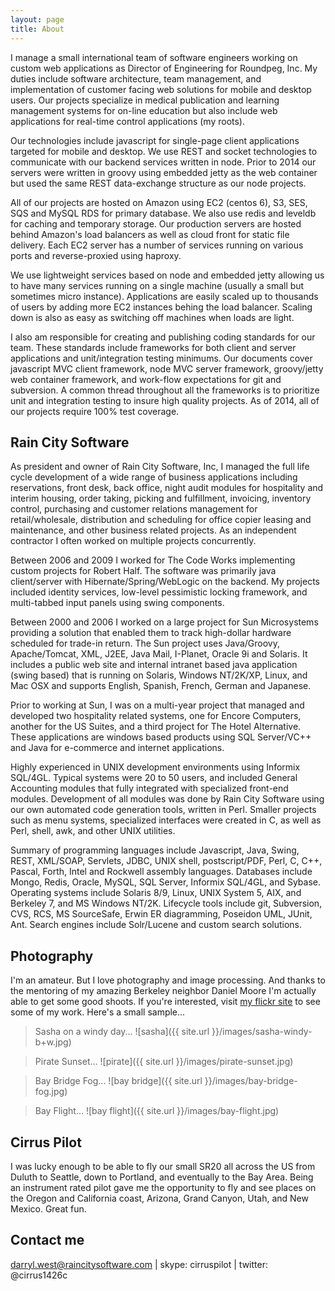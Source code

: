 ```yaml
---
layout: page
title: About
---
```


I manage a small international team of software engineers working on custom web applications as Director of Engineering for Roundpeg, Inc.  My duties include software architecture, team management, and implementation of customer facing web solutions for mobile and desktop users.  Our projects specialize in medical publication and learning management systems for on-line education but also include web applications for real-time control applications (my roots).

Our technologies include javascript for single-page client applications targeted for mobile and desktop.  We use REST and socket technologies to communicate with our backend services written in node.  Prior to 2014 our servers were written in groovy using embedded jetty as the web container but used the same REST data-exchange structure as our node projects.

All of our projects are hosted on Amazon using EC2 (centos 6), S3, SES, SQS and MySQL RDS for primary database.  We also use redis and leveldb for caching and temporary storage.  Our production servers are hosted behind Amazon's load balancers as well as cloud front for static file delivery.  Each EC2 server has a number of services running on various ports and reverse-proxied using haproxy.  

We use lightweight services based on node and embedded jetty allowing us to have many services running on a single machine (usually a small but sometimes micro instance).  Applications are easily scaled up to thousands of users by adding more EC2 instances behing the load balancer.  Scaling down is also as easy as switching off machines when loads are light.

I also am responsible for creating and publishing coding standards for our team.  These standards include frameworks for both client and server applications and unit/integration testing minimums.  Our documents cover javascript MVC client framework, node MVC server framework, groovy/jetty web container framework, and work-flow   expectations for git and subversion.  A common thread throughout all the frameworks is to prioritize unit and integration testing to insure high quality projects.  As of 2014, all of our projects require 100% test coverage.

## Rain City Software

As president and owner of Rain City Software, Inc, I managed the full life cycle development of a wide range of business applications including reservations, front desk, back office, night audit modules for hospitality and interim housing, order taking, picking and fulfillment, invoicing, inventory control, purchasing and customer relations management for retail/wholesale, distribution and scheduling for office copier leasing and maintenance, and other business related projects.  As an independent contractor I often worked on multiple projects concurrently.

Between 2006 and 2009 I worked for The Code Works implementing custom projects for Robert Half.  The software was primarily java client/server with Hibernate/Spring/WebLogic on the backend.  My projects included identity services, low-level pessimistic locking framework, and multi-tabbed input panels using swing components.

Between 2000 and 2006 I worked on a large project for Sun Microsystems providing a solution that enabled them to track high-dollar hardware scheduled for trade-in return. The Sun project uses Java/Groovy, Apache/Tomcat, XML, J2EE, Java Mail, I-Planet, Oracle 9i and Solaris. It includes a public web site and internal intranet based java application (swing based) that is running on Solaris, Windows NT/2K/XP, Linux, and Mac OSX and supports English, Spanish, French, German and Japanese.

Prior to working at Sun, I was on a multi-year project that managed and developed two hospitality related systems, one for Encore Computers, another for the US Suites, and a third project for The Hotel Alternative. These applications are windows based products using SQL Server/VC++ and Java for e-commerce and internet applications.

Highly experienced in UNIX development environments using Informix SQL/4GL. Typical systems were 20 to 50 users, and included General Accounting modules that fully integrated with specialized front-end modules. Development of all modules was done by Rain City Software using our own automated code generation tools, written in Perl. Smaller projects such as menu systems, specialized interfaces were created in C, as well as Perl, shell, awk, and other UNIX utilities.

Summary of programming languages include Javascript, Java, Swing, REST, XML/SOAP, Servlets, JDBC, UNIX shell, postscript/PDF, Perl, C, C++, Pascal, Forth, Intel and Rockwell assembly languages. Databases include Mongo, Redis, Oracle, MySQL, SQL Server, Informix SQL/4GL, and Sybase. Operating systems include Solaris 8/9, Linux, UNIX System 5, AIX, and Berkeley 7, and MS Windows NT/2K. Lifecycle tools include git, Subversion, CVS, RCS, MS SourceSafe, Erwin ER diagramming, Poseidon UML, JUnit, Ant.  Search engines include Solr/Lucene and custom search solutions.

## Photography

I'm an amateur.  But I love photography and image processing.  And thanks to the mentoring of my amazing Berkeley neighbor Daniel Moore I'm actually able to get some good shoots.   If you're interested, visit [my flickr site](https://www.flickr.com/photos/darrylwest/sets/) to see some of my work.  Here's a small sample...

> Sasha on a windy day...
![sasha]({{ site.url }}/images/sasha-windy-b+w.jpg)

> Pirate Sunset...
![pirate]({{ site.url }}/images/pirate-sunset.jpg)

> Bay Bridge Fog...
![bay bridge]({{ site.url }}/images/bay-bridge-fog.jpg)

> Bay Flight...
![bay flight]({{ site.url }}/images/bay-flight.jpg)

## Cirrus Pilot

I was lucky enough to be able to fly our small SR20 all across the US from Duluth to Seattle, down to Portland, and eventually to the Bay Area.  Being an instrument rated pilot gave me the opportunity to fly and see places on the Oregon and California coast, Arizona, Grand Canyon, Utah, and New Mexico.  Great fun.

## Contact me

[darryl.west@raincitysoftware.com](mailto:darryl.west@raincitysoftware.com) \| skype: cirruspilot \| twitter: @cirrus1426c

~~~

~~~



